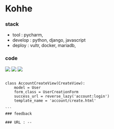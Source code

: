 # Kohhe

### stack 
- tool : pycharm,
- develop : python, django, javascript
- deploy : vultr, docker, mariadb,

### code
<img src="https://user-images.githubusercontent.com/66346342/105832806-b7d49080-600b-11eb-8f81-176db79d5f32.png">
<img src="https://user-images.githubusercontent.com/66346342/105832932-ddfa3080-600b-11eb-97a7-865b9e0e042d.png">
<img src="https://user-images.githubusercontent.com/66346342/105832964-e94d5c00-600b-11eb-816d-6db3405035d0.png">

````

class AccountCreateView(CreateView):
    model = User
    form_class = UserCreationForm
    success_url = reverse_lazy('account:login')
    template_name = 'account/create.html'

```
### feedback

### URL : -- 




